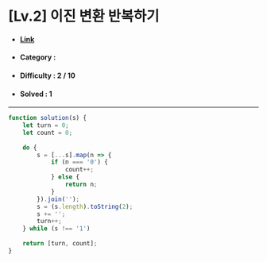 # [Lv.2] 이진 변환 반복하기 
* #### [Link](https://school.programmers.co.kr/learn/courses/30/lessons/70129)
* #### Category : 
* #### Difficulty : 2 / 10  
* #### Solved : 1

<hr />

```js
function solution(s) {
    let turn = 0;
    let count = 0; 
    
    do {
        s = [...s].map(n => {
            if (n === '0') {
                count++;
            } else {
                return n;
            }
        }).join('');
        s = (s.length).toString(2);
        s += '';
        turn++;
    } while (s !== '1')
        
    return [turn, count];
}
```